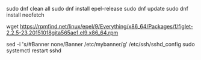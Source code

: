 
sudo dnf clean all
sudo dnf install epel-release
sudo dnf update
sudo dnf install neofetch

wget https://rpmfind.net/linux/epel/9/Everything/x86_64/Packages/f/figlet-2.2.5-23.20151018gita565ae1.el9.x86_64.rpm




sed -i 's/#Banner none/Banner /etc/mybanner/g' /etc/ssh/sshd_config
sudo systemctl restart sshd

 